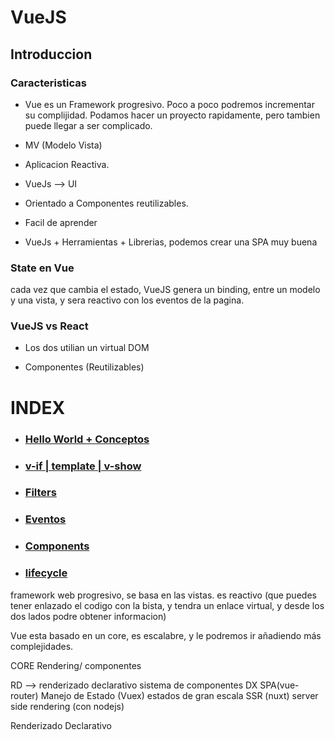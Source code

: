 # VueJS

## Introduccion

### Caracteristicas

- Vue es un Framework progresivo. Poco a poco podremos incrementar su complijidad. Podamos hacer un proyecto rapidamente, pero tambien puede llegar a ser complicado.

- MV (Modelo Vista)

- Aplicacion Reactiva.  

- VueJs --> UI

- Orientado a Componentes reutilizables.

- Facil de aprender

- VueJs + Herramientas + Librerias, podemos crear una SPA muy buena


### State en Vue

cada vez que cambia el estado, VueJS genera un binding, entre un modelo y una vista, y sera reactivo con los eventos de la pagina.

### VueJS vs React

- Los dos utilian un virtual DOM

- Componentes (Reutilizables)

# INDEX

- ### [Hello World + Conceptos](https://github.com/VGamezz19/platzi-course-notes/blob/master/Vue/doc/0-helloWorld.MD)

- ### [v-if | template | v-show](https://github.com/VGamezz19/platzi-course-notes/blob/master/Vue/doc/1-template-If-Show.MD)

- ### [Filters](https://github.com/VGamezz19/platzi-course-notes/blob/master/Vue/doc/2-filters.MD)

- ### [Eventos](https://github.com/VGamezz19/platzi-course-notes/blob/master/Vue/doc/3-eventos.MD)

- ### [Components](https://github.com/VGamezz19/platzi-course-notes/blob/master/Vue/doc/4-components.MD)

- ### [lifecycle](https://github.com/VGamezz19/platzi-course-notes/blob/master/Vue/doc/5-lifecycle.MD)



framework web progresivo, se basa en las vistas. es reactivo (que puedes tener enlazado el codigo con la bista, y tendra un enlace virtual, y desde los dos lados podre obtener informacion)

Vue esta basado en un core, es escalabre, y le podremos ir añadiendo más complejidades.

CORE
Rendering/ componentes

RD --> renderizado declarativo
sistema de componentes
DX 
SPA(vue-router) 
Manejo de Estado (Vuex) estados de gran escala
SSR (nuxt) server side rendering (con nodejs)


Renderizado Declarativo

